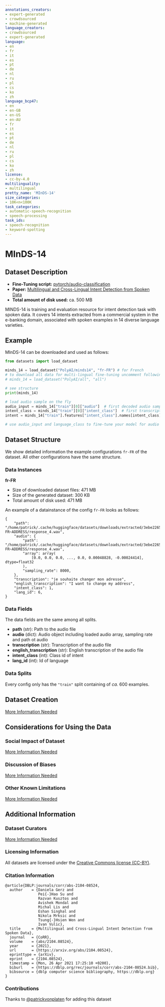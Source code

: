 ```yaml
---
annotations_creators:
- expert-generated
- crowdsourced
- machine-generated
language_creators:
- crowdsourced
- expert-generated
language:
- en
- fr
- it
- es
- pt
- de
- nl
- ru
- pl
- cs
- ko
- zh
language_bcp47:
- en
- en-GB
- en-US
- en-AU
- fr
- it
- es
- pt
- de
- nl
- ru
- pl
- cs
- ko
- zh
license:
- cc-by-4.0
multilinguality:
- multilingual
pretty_name: 'MInDS-14'
size_categories:
- 10K<n<100K
task_categories:
- automatic-speech-recognition
- speech-processing
task_ids:
- speech-recognition
- keyword-spotting
---
```


# MInDS-14

## Dataset Description

- **Fine-Tuning script:** [pytorch/audio-classification](https://github.com/huggingface/transformers/tree/main/examples/pytorch/audio-classification)
- **Paper:** [Multilingual and Cross-Lingual Intent Detection from Spoken Data](https://arxiv.org/abs/2104.08524)
- **Total amount of disk used:** ca. 500 MB 

MINDS-14 is training and evaluation resource for intent detection task with spoken data. It covers 14 
intents extracted from a commercial system in the e-banking domain, associated with spoken examples in 14 diverse language varieties.

## Example

MInDS-14 can be downloaded and used as follows:

```py
from datasets import load_dataset

minds_14 = load_dataset("PolyAI/minds14", "fr-FR") # for French
# to download all data for multi-lingual fine-tuning uncomment following line
# minds_14 = load_dataset("PolyAI/all", "all")

# see structure
print(minds_14)

# load audio sample on the fly
audio_input = minds_14["train"][0]["audio"]  # first decoded audio sample
intent_class = minds_14["train"][0]["intent_class"]  # first transcription
intent = minds_14["train"].features["intent_class"].names[intent_class]

# use audio_input and language_class to fine-tune your model for audio classification
```

## Dataset Structure

We show detailed information the example configurations `fr-FR` of the dataset.
All other configurations have the same structure.

### Data Instances

**fr-FR**

- Size of downloaded dataset files: 471 MB
- Size of the generated dataset: 300 KB
- Total amount of disk used: 471 MB


An example of a datainstance of the config `fr-FR` looks as follows:

```
{
    "path": "/home/patrick/.cache/huggingface/datasets/downloads/extracted/3ebe2265b2f102203be5e64fa8e533e0c6742e72268772c8ac1834c5a1a921e3/fr-FR~ADDRESS/response_4.wav",
    "audio": {
        "path": "/home/patrick/.cache/huggingface/datasets/downloads/extracted/3ebe2265b2f102203be5e64fa8e533e0c6742e72268772c8ac1834c5a1a921e3/fr-FR~ADDRESS/response_4.wav",
        "array": array(
            [0.0, 0.0, 0.0, ..., 0.0, 0.00048828, -0.00024414], dtype=float32
        ),
        "sampling_rate": 8000,
    },
    "transcription": "je souhaite changer mon adresse",
    "english_transcription": "I want to change my address",
    "intent_class": 1,
    "lang_id": 6,
}
```

### Data Fields
The data fields are the same among all splits.

- **path** (str): Path to the audio file
- **audio** (dict): Audio object including loaded audio array, sampling rate and path ot audio
- **transcription** (str): Transcription of the audio file
- **english_transcription** (str): English transcription of the audio file
- **intent_class** (int): Class id of intent
- **lang_id** (int): Id of language

### Data Splits
Every config only has the `"train"` split containing of *ca.* 600 examples.

## Dataset Creation

[More Information Needed](https://github.com/huggingface/datasets/blob/master/CONTRIBUTING.md#how-to-contribute-to-the-dataset-cards)

## Considerations for Using the Data

### Social Impact of Dataset

[More Information Needed](https://github.com/huggingface/datasets/blob/master/CONTRIBUTING.md#how-to-contribute-to-the-dataset-cards)

### Discussion of Biases

[More Information Needed](https://github.com/huggingface/datasets/blob/master/CONTRIBUTING.md#how-to-contribute-to-the-dataset-cards)

### Other Known Limitations

[More Information Needed](https://github.com/huggingface/datasets/blob/master/CONTRIBUTING.md#how-to-contribute-to-the-dataset-cards)

## Additional Information

### Dataset Curators

[More Information Needed](https://github.com/huggingface/datasets/blob/master/CONTRIBUTING.md#how-to-contribute-to-the-dataset-cards)

### Licensing Information

All datasets are licensed under the [Creative Commons license (CC-BY)](https://creativecommons.org/licenses/).

### Citation Information

```
@article{DBLP:journals/corr/abs-2104-08524,
  author    = {Daniela Gerz and
               Pei{-}Hao Su and
               Razvan Kusztos and
               Avishek Mondal and
               Michal Lis and
               Eshan Singhal and
               Nikola Mrksic and
               Tsung{-}Hsien Wen and
               Ivan Vulic},
  title     = {Multilingual and Cross-Lingual Intent Detection from Spoken Data},
  journal   = {CoRR},
  volume    = {abs/2104.08524},
  year      = {2021},
  url       = {https://arxiv.org/abs/2104.08524},
  eprinttype = {arXiv},
  eprint    = {2104.08524},
  timestamp = {Mon, 26 Apr 2021 17:25:10 +0200},
  biburl    = {https://dblp.org/rec/journals/corr/abs-2104-08524.bib},
  bibsource = {dblp computer science bibliography, https://dblp.org}
}
```

### Contributions

Thanks to [@patrickvonplaten](https://github.com/patrickvonplaten) for adding this dataset
